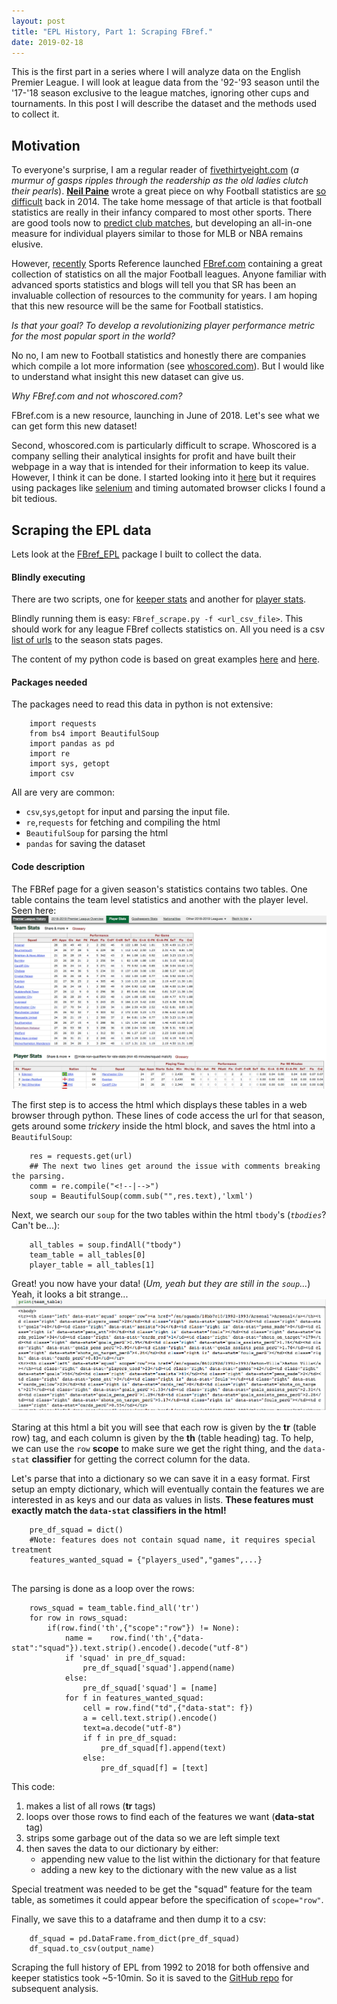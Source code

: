 ```yaml
---
layout: post
title: "EPL History, Part 1: Scraping FBref."
date: 2019-02-18
---
```


This is the first part in a series where I will analyze data on the English Premier League. I will look at league data from the '92-'93 season until the '17-'18 season exclusive to the league matches, ignoring other cups and tournaments. In this post I will describe the dataset and the methods used to collect it.

## Motivation

To everyone's surprise, I am a regular reader of [fivethirtyeight.com](https://fivethirtyeight.com/) (_a murmur of gasps ripples through the readership as the old ladies clutch their pearls_). [**Neil Paine**](https://twitter.com/neil_paine) wrote a great piece on why Football statistics are [so difficult](https://fivethirtyeight.com/features/what-analytics-can-teach-us-about-the-beautiful-game/) back in 2014. The take home message of that article is that football statistics are really in their infancy compared to most other sports. There are good tools now to [predict club matches](https://projects.fivethirtyeight.com/soccer-predictions/), but developing an all-in-one measure for individual players similar to those for MLB or NBA remains elusive. 

However, [recently](https://www.sports-reference.com/blog/2018/06/fbref-com-launches-today/) Sports Reference launched [FBref.com](https://fbref.com/) containing a great collection of statistics on all the major Football leagues. Anyone familiar with advanced sports statistics and blogs will tell you that SR has been an invaluable collection of resources to the community for years. I am hoping that this new resource will be the same for Football statistics.

_Is that your goal? To develop a revolutionizing player performance metric for the most popular sport in the world?_

No no, I am new to Football statistics and honestly there are companies which compile a lot more information (see [whoscored.com](https://www.whoscored.com/)). But I would like to understand what insight this new dataset can give us.

_Why FBref.com and not whoscored.com?_

FBref.com is a new resource, launching in June of 2018. Let's see what we can get form this new dataset!

Second, whoscored.com is particularly difficult to scrape. Whoscored is a company selling their analytical insights for profit and have built their webpage in a way that is intended for their information to keep its value. However, I think it can be done. I started looking into it [here](https://github.com/chmartin/FBref_EPL/blob/master/Notes_whoscored.ipynb) but it requires using packages like [selenium](https://www.seleniumhq.org/) and timing automated browser clicks I found a bit tedious.

## Scraping the EPL data

Lets look at the [FBref_EPL](https://github.com/chmartin/FBref_EPL) package I built to collect the data.

#### Blindly executing
There are two scripts, one for [keeper stats](https://github.com/chmartin/FBref_EPL/blob/master/FBref_gk_scrape.py) and another for [player stats](https://github.com/chmartin/FBref_EPL/blob/master/FBref_scrape.py). 

Blindly running them is easy: `FBref_scrape.py -f <url_csv_file>`.
This should work for any league FBref collects statistics on. All you need is a csv [list of urls](https://github.com/chmartin/FBref_EPL/blob/master/Fbref_URLs.csv) to the season stats pages.

The content of my python code is based on great examples [here](https://medium.com/@smehta/scrape-and-create-your-own-beautiful-dataset-from-sports-reference-com-using-beautifulsoup-python-c26d6920684e) and [here](https://github.com/BenKite/baseball_data/blob/master/baseballReferenceScrape.py).

#### Packages needed

The packages need to read this data in python is not extensive:
```
    import requests
    from bs4 import BeautifulSoup
    import pandas as pd
    import re
    import sys, getopt
    import csv
```

All are very are common:
* `csv`,`sys`,`getopt` for input and parsing the input file.
* `re`,`requests` for fetching and compiling the html
* `BeautifulSoup` for parsing the html
* `pandas` for saving the dataset

#### Code description

The FBRef page for a given season's statistics contains two tables. One table contains the team level statistics and another with the player level. Seen here:
![Fbref Screenshot](/assets/images/FBrefshot.png)

The first step is to access the html which displays these tables in a web browser through python. These lines of code access the url for that season, gets around some _trickery_ inside the html block, and saves the html into a `BeautifulSoup`:

```
    res = requests.get(url)
    ## The next two lines get around the issue with comments breaking the parsing.
    comm = re.compile("<!--|-->")
    soup = BeautifulSoup(comm.sub("",res.text),'lxml')
```
Next, we search our `soup` for the two tables within the html `tbody`'s (_`tbodies`_? Can't be...):
```
    all_tables = soup.findAll("tbody")
    team_table = all_tables[0]
    player_table = all_tables[1]
```

Great! you now have your data! (_Um, yeah but they are still in the `soup`..._) Yeah, it looks a bit strange...
![html Screenshot](/assets/images/FBhtmlshot.png)

Staring at this html a bit you will see that each row is given by the **tr** (table row) tag, and each column is given by the **th** (table heading) tag. To help, we can use the `row` **scope** to make sure we get the right thing, and the `data-stat` **classifier** for getting the correct column for the data.

Let's parse that into a dictionary so we can save it in a easy format. First setup an empty dictionary, which will eventually contain the features we are interested in as keys and our data as values in lists. **These features must exactly match the `data-stat` classifiers in the html!**

```
	pre_df_squad = dict()
    #Note: features does not contain squad name, it requires special treatment
    features_wanted_squad = {"players_used","games",...}
    
```
The parsing is done as a loop over the rows:

```
    rows_squad = team_table.find_all('tr')
    for row in rows_squad:
        if(row.find('th',{"scope":"row"}) != None):
            name =    row.find('th',{"data-stat":"squad"}).text.strip().encode().decode("utf-8")
            if 'squad' in pre_df_squad:
                pre_df_squad['squad'].append(name)
            else:
                pre_df_squad['squad'] = [name]
            for f in features_wanted_squad:
                cell = row.find("td",{"data-stat": f})
                a = cell.text.strip().encode()
                text=a.decode("utf-8")
                if f in pre_df_squad:
                    pre_df_squad[f].append(text)
                else:
                    pre_df_squad[f] = [text]
```

This code:
1. makes a list of all rows (**tr** tags)
2. loops over those rows to find each of the features we want (**data-stat** tag)
3. strips some garbage out of the data so we are left simple text
4. then saves the data to our dictionary by either:
    * appending new value to the list within the dictionary for that feature
    * adding a new key to the dictionary with the new value as a list
    
Special treatment was needed to be get the "squad" feature for the team table, as sometimes it could appear before the specification of `scope="row"`. 

Finally, we save this to a dataframe and then dump it to a csv:

```
    df_squad = pd.DataFrame.from_dict(pre_df_squad)
    df_squad.to_csv(output_name)
```

Scraping the full history of EPL from 1992 to 2018 for both offensive and keeper statistics took ~5-10min. So it is saved to the [GitHub repo](https://github.com/chmartin/FBref_EPL) for subsequent analysis.
